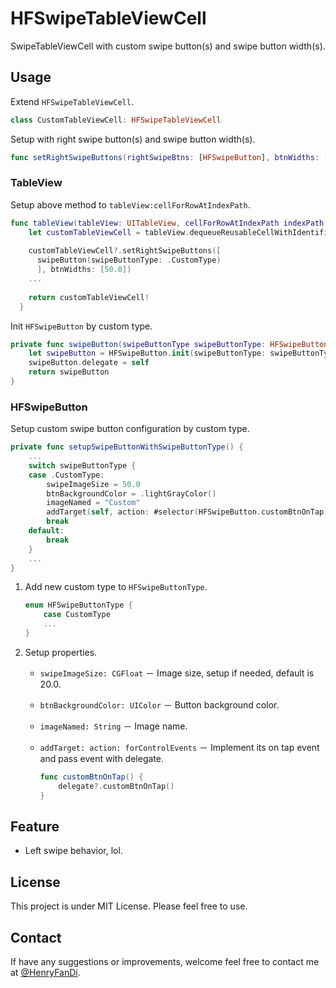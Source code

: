 # HFSwipeTableViewCell

SwipeTableViewCell with custom swipe button(s) and swipe button width(s).

## Usage

Extend `HFSwipeTableViewCell`.

```swift
class CustomTableViewCell: HFSwipeTableViewCell
```

Setup with right swipe button(s) and swipe button width(s).

```swift
func setRightSwipeButtons(rightSwipeBtns: [HFSwipeButton], btnWidths: [CGFloat])
```

### TableView

Setup above method to `tableView:cellForRowAtIndexPath`.

```swift
func tableView(tableView: UITableView, cellForRowAtIndexPath indexPath: NSIndexPath) -> UITableViewCell {
	let customTableViewCell = tableView.dequeueReusableCellWithIdentifier(CustomCellReuseIdentifier) as? CustomTableViewCell
	
	customTableViewCell?.setRightSwipeButtons([
      swipeButton(swipeButtonType: .CustomType)
      ], btnWidths: [50.0])
	...
	
	return customTableViewCell!
  }
```

Init `HFSwipeButton` by custom type.

```swift
private func swipeButton(swipeButtonType swipeButtonType: HFSwipeButtonType) -> HFSwipeButton {
	let swipeButton = HFSwipeButton.init(swipeButtonType: swipeButtonType)
	swipeButton.delegate = self
	return swipeButton
}

```

### HFSwipeButton

Setup custom swipe button configuration by custom type.

```swift
private func setupSwipeButtonWithSwipeButtonType() {
	...
	switch swipeButtonType {
	case .CustomType:
		swipeImageSize = 50.0
		btnBackgroundColor = .lightGrayColor()
		imageNamed = "Custom"
		addTarget(self, action: #selector(HFSwipeButton.customBtnOnTap), forControlEvents: .TouchUpInside)
		break
	default:
		break
	}
	...
}
```

1. Add new custom type to ```HFSwipeButtonType```.

	```swift
	enum HFSwipeButtonType {
		case CustomType
		...
	}
	```

2. Setup properties.

	* `swipeImageSize: CGFloat` － Image size, setup if needed, default is 20.0.
	* `btnBackgroundColor: UIColor` － Button background color.
	* `imageNamed: String` － Image name.
	* `addTarget: action: forControlEvents` － Implement its on tap event and pass event with delegate.

		```swift
		func customBtnOnTap() {
			delegate?.customBtnOnTap()
		}
		```

## Feature

* Left swipe behavior, lol.

## License

This project is under MIT License. Please feel free to use.

## Contact

If have any suggestions or improvements, welcome feel free to contact me at [@HenryFanDi](https://twitter.com/HenryHaoTi).